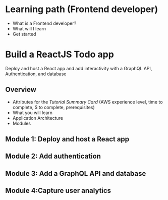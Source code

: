 # Learning path (Frontend developer)

- What is a Frontend developer?
- What will I learn
- Get started


# Build a ReactJS Todo app 
Deploy and host a React app and add interactivity with a GraphQL API, Authentication, and database

## Overview
- Attributes for the *Tutorial Summary Card* (AWS experience level, time to complete, $ to complete, prerequisites)
- What you will learn
- Application Architecture
- Modules

## Module 1: Deploy and host a React app

## Module 2: Add authentication

## Module 3: Add a GraphQL API and database

## Module 4:Capture user analytics
